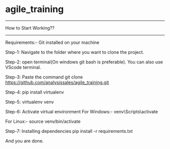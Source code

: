 # agile_training

*******************************************************************************************************************************
How to Start Working??
*******************************************************************************************************************************
Requirements:-
Git installed on your machine

Step-1:
Navigate to the folder where you want to clone the project.

Step-2:
open terminal(On windows git bash is preferable).
You can also use VScode terminal. 

Step-3:
Paste the command
git clone https://github.com/analysissales/agile_training.git

Step-4:
pip install virtualenv

Step-5:
virtualenv venv

Step-6:
Activate virtual environment
For Windows:-
venv\Scripts\activate

For Linux:-
source venv/bin/activate

Step-7:
Installing dependencies
pip install -r requirements.txt

And you are done.
